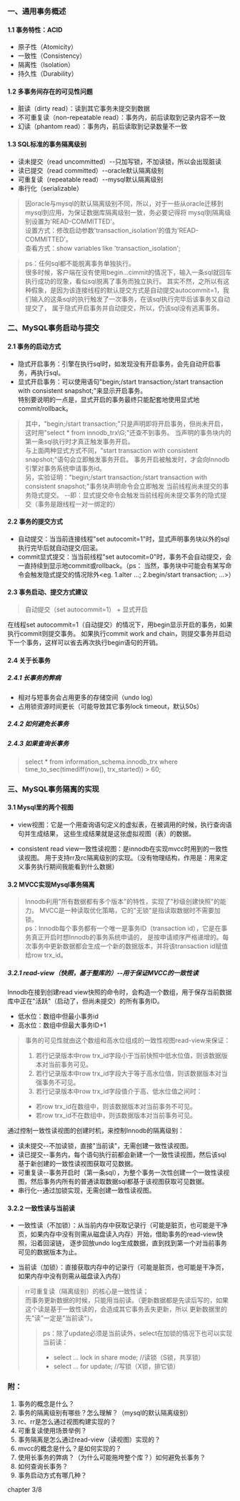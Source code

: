 ### 一、通用事务概述
#### 1.1 事务特性：ACID
- 原子性（Atomicity）  
- 一致性（Consistency）  
- 隔离性（Isolation）  
- 持久性（Durability）  

#### 1.2 多事务间存在的可见性问题  
- 脏读（dirty read）：读到其它事务未提交到数据  
- 不可重复读（non-repeatable read）：事务内，前后读取到记录内容不一致  
- 幻读（phantom read）：事务内，前后读取到记录数量不一致  

#### 1.3 SQL标准的事务隔离级别  
- 读未提交（read uncommitted）--只加写锁，不加读锁，所以会出现脏读  
- 读已提交（read committed）--oracle默认隔离级别  
- 可重复读（repeatable read）--mysql默认隔离级别  
- 串行化（serializable）  
> 因oracle与mysql的默认隔离级别不同，所以，对于一些从oracle迁移到mysql到应用，为保证数据库隔离级别一致，务必要记得将
> mysql到隔离级别设置为'READ-COMMITTED'。  
> 设置方式：修改启动参数'transaction_isolation'的值为'READ-COMMITTED'。  
> 查看方式：show variables like 'transaction_isolation';  

> ps：任何sql都不能脱离事务单独执行。  
> 很多时候，客户端在没有使用begin...cimmit的情况下，输入一条sql就回车执行成功的现象，看似sql脱离了事务而独立执行。
> 其实不然，之所以有这种假象，是因为该连接线程的默认提交方式是自动提交autocommit=1，我们输入的这条sql的执行触发了一次事务，在该sql执行完毕后该事务又自动提交了，
> 属于隐式开启事务并自动提交，所以，仍该sql没有逃离事务。

### 二、MySQL事务启动与提交 
#### 2.1 事务的启动方式  
- 隐式开启事务：引擎在执行sql时，如发现没有开启事务，会先自动开启事务，再执行sql。  
- 显式开启事务：可以使用语句"begin;/start transaction;/start transaction with consistent snapshot;"来显示开启事务。  
特别要说明的一点是，显式开启的事务最终只能配套地使用显式地commit/rollback。  
> 其中，"begin;/start transaction;"只是声明即将开启事务，但尚未开启，这时用"select * from innodb_trx\G;"还查不到事务。
> 当声明的事务块内的第一条sql执行时才真正触发事务开启。  
> 与上面两种显式方式不同，"start transaction with consistent snapshot;"语句会立即触发事务开启。 
> 事务开启被触发时，才会向Innodb引擎对事务系统申请事务id。  
> 另，实验证明："begin;/start transaction;/start transaction with consistent snapshot;"事务块声明命令会立即触发
> 当前线程尚未提交的事务隐式提交。  --即：显式提交命令会触发当前线程尚未提交事务的隐式提交（事务是跟线程一对一绑定的）

#### 2.2 事务的提交方式  
- 自动提交：当当前连接线程"set autocomit=1"时，显式声明事务块以外的sql执行完毕后就自动提交/回滚。  
- commit显式提交：当当前线程"set autocomit=0"时，事务不会自动提交，会一直持续到显示地commit或rollback。（ps：
  当然，事务块中可能会有某写命令会触发隐式提交的情况除外<eg. 1.alter ...; 2.begin/start transaction; ...>）  
  
#### 2.3 事务启动、提交方式建议
> 自动提交（set autocommit=1） + 显式开启  

在线程set autocommit=1（自动提交）的情况下，用begin显示开启的事务，如果执行commit则提交事务。
如果执行commit work and chain，则提交事务并启动下一个事务，这样可以省去再次执行begin语句的开销。  

#### 2.4 关于长事务  
##### 2.4.1 长事务的弊病  
- 相对与短事务会占用更多的存储空间（undo log）  
- 占用锁资源时间更长（可能导致其它事务lock timeout，默认50s）  

##### 2.4.2 如何避免长事务  

##### 2.4.3 如果查询长事务  
> select * from information_schema.innodb_trx where time_to_sec(timediff(now(), trx_started)) > 60;  



### 三、MySQL事务隔离的实现
#### 3.1 Mysql里的两个视图  
- view视图：它是一个用查询语句定义的虚拟表，在被调用的时候，执行查询语句并生成结果，
  这些生成结果就是这张虚拟视图（表）的数据。

- consistent read view一致性读视图：是innodb在实现mvcc时用到的一致性读视图。
  用于支持rr及rc隔离级别的实现。（没有物理结构，作用是：用来定义事务执行期间我能看到什么数据）  
  
#### 3.2 MVCC实现Mysql事务隔离  
> Innodb利用"所有数据都有多个版本"的特性，实现了"秒级创建快照"的能力。 
> MVCC是一种读取优化策略，它的"无锁"是指读取数据时不需要加锁。  
> ps：Innodb每个事务都有一个唯一是事务ID（transaction id），它是在事务真正开启时想Innodb的事务系统申请的，
是按申请顺序严格递增的。每次事务中更新数据都会生成一个新的数据版本，并将该transaction id赋值给row trx_id。  

##### 3.2.1 read-view（快照，基于整库的）--用于保证MVCC的一致性读  
Innodb在接到创建read view快照的命令时，会构造一个数组，用于保存当前数据库中正在"活跃"（启动了，但尚未提交）的所有事务ID。  
- 低水位：数组中但最小事务id  
- 高水位：数组中但最大事务ID+1  
> 事务的可见性就由这个数组和高水位组成的一致性视图read-view来保证：  
> 1. 若行记录版本中row trx_id字段小于当前快照中低水位值，则该数据版本对当前事务可见。  
> 2. 若行记录版本中row trx_id字段大于等于高水位值，则该数据版本对当强事务不可见。  
> 3. 若行记录版本中row trx_id字段值介于高、低水位值之间时：
> - 若row trx_id在数组中，则该数据版本对当前事务不可见。
> - 若row trx_id不在数组中，则该数据版本对当前事务可见。  

通过控制一致性读视图的创建时机，来控制Innodb的隔离级别：  
- 读未提交--不加读锁，直接"当前读"，无需创建一致性读视图。
- 读已提交--事务内，每个语句执行前都会新建一个一致性读视图，然后该sql基于新创建的一致性读视图获取可见数据。    
- 可重复读--事务开启时（第一条sql），为整个事务一次性创建一个一致性读视图，然后事务内所有的普通读取数据sql都基于该视图获取可见数据。    
- 串行化--通过加锁实现，无需创建一致性读视图。    

#### 3.2.2 一致性读与当前读  
- 一致性读（不加锁）：从当前内存中获取记录行（可能是脏页，也可能是干净页，如果内存中没有则需从磁盘读入内存）开始，借助事务的read-view快照，沿着回滚链，
逐步回放undo log生成数据，直到找到第一个对当前事务可见的数据版本为止。  
  
- 当前读（加锁）：直接获取内存中的记录行（可能是脏页，也可能是干净页，如果内存中没有则需从磁盘读入内存）  

> rr可重复读（隔离级别）的核心是一致性读；  
> 而事务更新数据的时候，只能用当前读。（更新数据都是先读后写的，如果这个读是基于一致性读的，会造成其它事务丢失更新，所以
> 更新数据里的先"读"一定是"当前读"）。
>> ps：除了update必须是当前读外，select在加锁的情况下也可以实现当前读：  
>> - select ... lock in share mode;     //读锁（S锁，共享锁）  
>> - select ... for update;     //写锁（X锁，排它锁）  











### 附：
1. 事务的概念是什么？  
2. 事务的隔离级别有哪些？怎么理解？（mysql的默认隔离级别）  
3. rc、rr是怎么通过视图构建实现的？  
4. 可重复读使用场景举例？  
5. 事务隔离是怎么通过read-view（读视图）实现的？  
6. mvcc的概念是什么？是如何实现的？  
7. 使用长事务的弊病？（为什么可能拖垮整个库？）如何避免长事务？  
8. 如何查询长事务？  
9. 事务启动方式有哪几种？  


chapter 3/8